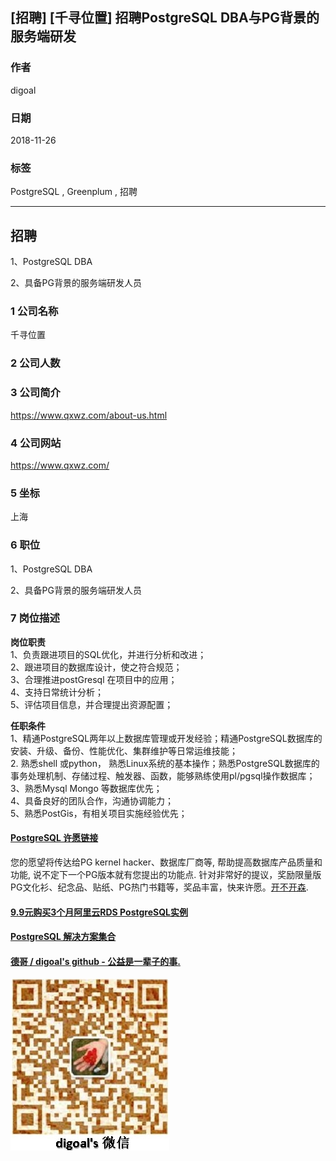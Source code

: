 ## [招聘] [千寻位置] 招聘PostgreSQL DBA与PG背景的服务端研发     
               
### 作者               
digoal              
              
### 日期              
2018-11-26              
              
### 标签              
PostgreSQL , Greenplum , 招聘            
              
----              
              
## 招聘              
1、PostgreSQL DBA    
    
2、具备PG背景的服务端研发人员    
               
### 1 公司名称            
千寻位置    
    
### 2 公司人数            
            
### 3 公司简介            
https://www.qxwz.com/about-us.html    
    
### 4 公司网站            
https://www.qxwz.com/    
            
### 5 坐标              
上海        
              
### 6 职位              
1、PostgreSQL DBA    
    
2、具备PG背景的服务端研发人员          
              
### 7 岗位描述         
      
**岗位职责**									  
1、负责跟进项目的SQL优化，并进行分析和改进；									  
2、跟进项目的数据库设计，使之符合规范；									  
3、合理推进postGresql 在项目中的应用；									  
4、支持日常统计分析；									  
5、评估项目信息，并合理提出资源配置；									  
  
**任职条件**									  
1、精通PostgreSQL两年以上数据库管理或开发经验；精通PostgreSQL数据库的安装、升级、备份、性能优化、集群维护等日常运维技能；									  
2.  熟悉shell 或python， 熟悉Linux系统的基本操作；熟悉PostgreSQL数据库的事务处理机制、存储过程、触发器、函数，能够熟练使用pl/pgsql操作数据库；									  
3、熟悉Mysql Mongo 等数据库优先；									  
4、具备良好的团队合作，沟通协调能力；									  
5、熟悉PostGis，有相关项目实施经验优先；									  
  
            
  
  
  
  
  
  
  
  
  
  
  
  
  
  
  
  
  
  
  
  
  
  
  
  
  
  
  
  
  
  
  
  
  
  
  
  
  
  
  
  
  
  
  
  
  
  
  
  
  
  
  
  
  
  
  
  
  
  
  
  
  
  
  
  
  
  
  
  
  
#### [PostgreSQL 许愿链接](https://github.com/digoal/blog/issues/76 "269ac3d1c492e938c0191101c7238216")
您的愿望将传达给PG kernel hacker、数据库厂商等, 帮助提高数据库产品质量和功能, 说不定下一个PG版本就有您提出的功能点. 针对非常好的提议，奖励限量版PG文化衫、纪念品、贴纸、PG热门书籍等，奖品丰富，快来许愿。[开不开森](https://github.com/digoal/blog/issues/76 "269ac3d1c492e938c0191101c7238216").  
  
  
#### [9.9元购买3个月阿里云RDS PostgreSQL实例](https://www.aliyun.com/database/postgresqlactivity "57258f76c37864c6e6d23383d05714ea")
  
  
#### [PostgreSQL 解决方案集合](https://yq.aliyun.com/topic/118 "40cff096e9ed7122c512b35d8561d9c8")
  
  
#### [德哥 / digoal's github - 公益是一辈子的事.](https://github.com/digoal/blog/blob/master/README.md "22709685feb7cab07d30f30387f0a9ae")
  
  
![digoal's wechat](../pic/digoal_weixin.jpg "f7ad92eeba24523fd47a6e1a0e691b59")
  
